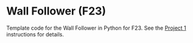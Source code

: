 # Wall Follower (F23)
Template code for the Wall Follower in Python for F23. See the [Project 1](https://hellorob.org/projects/p1) instructions for details.
